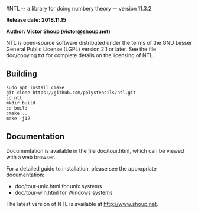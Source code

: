 #NTL  -- a library for doing numbery theory --  version 11.3.2

**Release date: 2018.11.15**

**Author: Victor Shoup (victor@shoup.net)**

NTL is open-source software distributed under the terms of the GNU Lesser
General Public License (LGPL) version 2.1 or later.  See the file
doc/copying.txt for complete details on the licensing of NTL.

## Building

```
sudo apt install cmake
git clone https://github.com/polystencils/ntl.git
cd ntl
mkdir build
cd build
cmake ..
make -j12
```

## Documentation

Documentation is available in the file doc/tour.html, which can be viewed with
a web browser.

For a detailed guide to installation, please see the appropriate documentation: 
   * doc/tour-unix.html for unix systems
   * doc/tour-win.html for Windows systems

The latest version of NTL is available at http://www.shoup.net.

